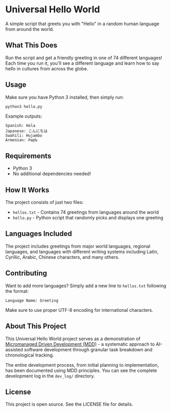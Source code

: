 # Universal Hello World

A simple script that greets you with "Hello" in a random human language from around the world.

## What This Does

Run the script and get a friendly greeting in one of 74 different languages! Each time you run it, you'll see a different language and learn how to say hello in cultures from across the globe.

## Usage

Make sure you have Python 3 installed, then simply run:

```bash
python3 hello.py
```

Example outputs:
```
Spanish: Hola
Japanese: こんにちは
Swahili: Hujambo
Armenian: Բարև
```

## Requirements

- Python 3
- No additional dependencies needed!

## How It Works

The project consists of just two files:
- `hellos.txt` - Contains 74 greetings from languages around the world
- `hello.py` - Python script that randomly picks and displays one greeting

## Languages Included

The project includes greetings from major world languages, regional languages, and languages with different writing systems including Latin, Cyrillic, Arabic, Chinese characters, and many others.

## Contributing

Want to add more languages? Simply add a new line to `hellos.txt` following the format:
```
Language Name: Greeting
```

Make sure to use proper UTF-8 encoding for international characters.

## About This Project

This Universal Hello World project serves as a demonstration of [Micromanaged Driven Development (MDD)](https://github.com/robertoallende/micromanaged-driven-development) - a systematic approach to AI-assisted software development through granular task breakdown and chronological tracking.

The entire development process, from initial planning to implementation, has been documented using MDD principles. You can see the complete development log in the `dev_log/` directory.

## License

This project is open source. See the LICENSE file for details.
